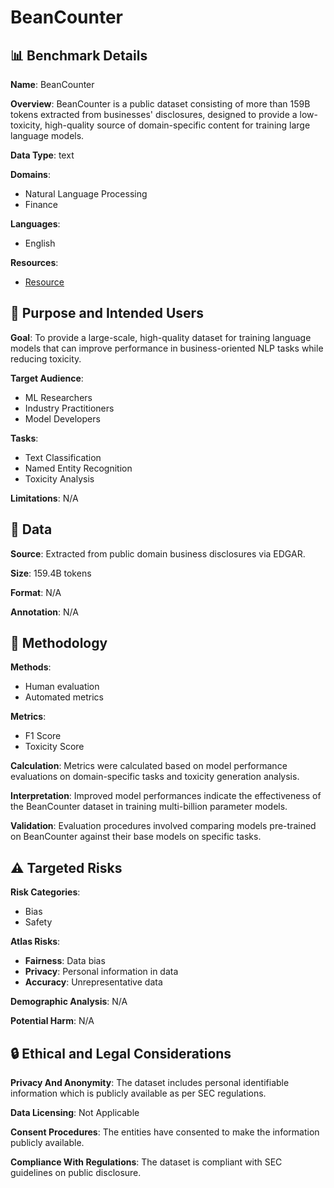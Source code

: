 # BeanCounter

## 📊 Benchmark Details

**Name**: BeanCounter

**Overview**: BeanCounter is a public dataset consisting of more than 159B tokens extracted from businesses' disclosures, designed to provide a low-toxicity, high-quality source of domain-specific content for training large language models.

**Data Type**: text

**Domains**:
- Natural Language Processing
- Finance

**Languages**:
- English

**Resources**:
- [Resource](https://huggingface.co/datasets/BeanCounter)

## 🎯 Purpose and Intended Users

**Goal**: To provide a large-scale, high-quality dataset for training language models that can improve performance in business-oriented NLP tasks while reducing toxicity.

**Target Audience**:
- ML Researchers
- Industry Practitioners
- Model Developers

**Tasks**:
- Text Classification
- Named Entity Recognition
- Toxicity Analysis

**Limitations**: N/A

## 💾 Data

**Source**: Extracted from public domain business disclosures via EDGAR.

**Size**: 159.4B tokens

**Format**: N/A

**Annotation**: N/A

## 🔬 Methodology

**Methods**:
- Human evaluation
- Automated metrics

**Metrics**:
- F1 Score
- Toxicity Score

**Calculation**: Metrics were calculated based on model performance evaluations on domain-specific tasks and toxicity generation analysis.

**Interpretation**: Improved model performances indicate the effectiveness of the BeanCounter dataset in training multi-billion parameter models.

**Validation**: Evaluation procedures involved comparing models pre-trained on BeanCounter against their base models on specific tasks.

## ⚠️ Targeted Risks

**Risk Categories**:
- Bias
- Safety

**Atlas Risks**:
- **Fairness**: Data bias
- **Privacy**: Personal information in data
- **Accuracy**: Unrepresentative data

**Demographic Analysis**: N/A

**Potential Harm**: N/A

## 🔒 Ethical and Legal Considerations

**Privacy And Anonymity**: The dataset includes personal identifiable information which is publicly available as per SEC regulations.

**Data Licensing**: Not Applicable

**Consent Procedures**: The entities have consented to make the information publicly available.

**Compliance With Regulations**: The dataset is compliant with SEC guidelines on public disclosure.
